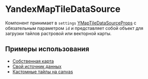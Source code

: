 # YandexMapTileDataSource

Компонент принимает
в `settings` [YMapTileDataSourceProps](https://yandex.ru/maps-api/docs/js-api/object/data-source/YMapTileDataSource.html#props) с обязательным параметром `id` и представляет собой объект для загрузки тайлов растровой или векторной карты.


## Примеры использования
- [Собственная карта](/examples/layers/custom-map)
- [Свой источник данных](/examples/layers/custom-map-type)
- [Кастомные тайлы на canvas](/examples/layers/canvas-tiles)
